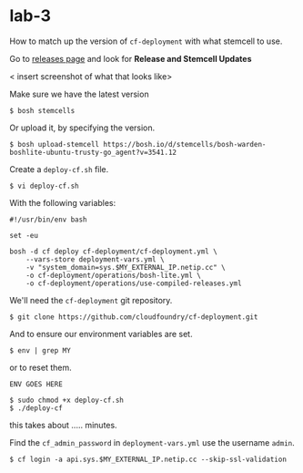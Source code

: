 # lab-3

How to match up the version of `cf-deployment` with what stemcell to use.

Go to [releases page][releases-page] and look for **Release and Stemcell
Updates**

< insert screenshot of what that looks like>

Make sure we have the latest version

```
$ bosh stemcells
```

Or upload it, by specifying the version.

```
$ bosh upload-stemcell https://bosh.io/d/stemcells/bosh-warden-boshlite-ubuntu-trusty-go_agent?v=3541.12
```

Create a `deploy-cf.sh` file.

```
$ vi deploy-cf.sh
```

With the following variables:

```
#!/usr/bin/env bash

set -eu

bosh -d cf deploy cf-deployment/cf-deployment.yml \
    --vars-store deployment-vars.yml \
    -v "system_domain=sys.$MY_EXTERNAL_IP.netip.cc" \
    -o cf-deployment/operations/bosh-lite.yml \
    -o cf-deployment/operations/use-compiled-releases.yml
```

We'll need the `cf-deployment` git repository.

```
$ git clone https://github.com/cloudfoundry/cf-deployment.git
```

And to ensure our environment variables are set.

```
$ env | grep MY
```

or to reset them.

```
ENV GOES HERE
```

```
$ sudo chmod +x deploy-cf.sh
$ ./deploy-cf
```

this takes about ..... minutes.

Find the `cf_admin_password` in `deployment-vars.yml` use the username `admin`.

```
$ cf login -a api.sys.$MY_EXTERNAL_IP.netip.cc --skip-ssl-validation
```

[//]: # (Links)

[releases-page]: https://github.com/cloudfoundry/cf-deployment/releases

